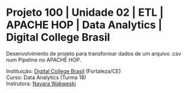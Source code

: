 # Projeto 100 | Unidade 02 | ETL | APACHE HOP | Data Analytics | Digital College Brasil

Desenvolvimento de projeto para transformar dados de um arquivo .csv num Pipeline no APACHE HOP.<br>

Instituição: [Digital College Brasil](https://digitalcollege.com.br/) (Fortaleza/CE) <br>
Curso: Data Analytics (Turma 18) <br>
Instrutora: [Nayara Wakweski](https://github.com/NayaraWakewski) <br>

